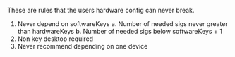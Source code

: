 These are rules that the users hardware config can never break.
1. Never depend on softwareKeys
  a. Number of needed sigs never greater than hardwareKeys
  b. Number of needed sigs below softwareKeys + 1
2. Non key desktop required
3. Never recommend depending on one device
